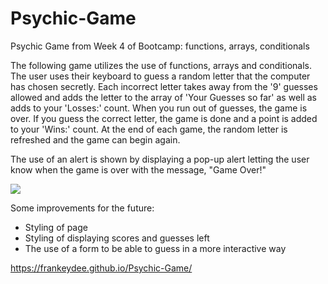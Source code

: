 # Psychic-Game
Psychic Game from Week 4 of Bootcamp: functions, arrays, conditionals

The following game utilizes the use of functions, arrays and conditionals. The user uses their keyboard to guess a random letter that the computer has chosen secretly. Each incorrect letter takes away from the '9' guesses allowed and adds the letter to the array of 'Your Guesses so far' as well as adds to your 'Losses:' count. When you run out of guesses, the game is over. If you guess the correct letter, the game is done and a point is added to your 'Wins:' count. At the end of each game, the random letter is refreshed and the game can begin again.

The use of an alert is shown by displaying a pop-up alert letting the user know when the game is over with the message, "Game Over!"

<img src="assets/images/psychic.jpg"></img>

Some improvements for the future:
  - Styling of page
  - Styling of displaying scores and guesses left
  - The use of a form to be able to guess in a more interactive way

https://frankeydee.github.io/Psychic-Game/
